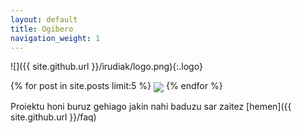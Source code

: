 ```yaml
---
layout: default
title: Ogibero
navigation_weight: 1 
---
```


![]({{ site.github.url }}/irudiak/logo.png){:.logo}

<div class="imageContainer">
{% for post in site.posts limit:5 %}
<a href="{{ site.github.url }}{{ post.url }}" title="{{post.title}}"><img src="{{ post.image| prepend:site.github.url }}" class="preview-image" align="center" /></a>
{% endfor %}
</div>

Proiektu honi buruz gehiago jakin nahi baduzu sar zaitez
[hemen]({{ site.github.url }}/faq)

<br/>

